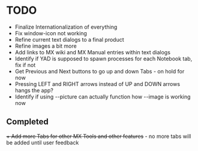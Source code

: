 # TODO

+ Finalize Internationalization of everything
+ Fix window-icon not working
+ Refine current text dialogs to a final product
+ Refine images a bit more
+ Add links to MX wiki and MX Manual entries within text dialogs
+ Identify if YAD is supposed to spawn processes for each Notebook tab, fix if not
+ Get Previous and Next buttons to go up and down Tabs - on hold for now
+ Pressing LEFT and RIGHT arrows instead of UP and DOWN arrows hangs the app?
+ Identify if using --picture can actually function how --image is working now

## Completed
~~+ Add more Tabs for other MX Tools and other features~~ - no more tabs will be added until user feedback
